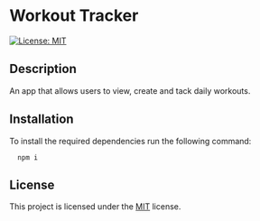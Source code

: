 # Workout Tracker

  [![License: MIT](https://img.shields.io/badge/License-MIT-yellow.svg)](https://opensource.org/licenses/MIT)

  ## Description
  An app that allows users to view, create and tack daily workouts.
  
  
  ## Installation
  To install the required dependencies run the following command:
  
      npm i
      

  
  ## License 
  This project is licensed under the [MIT](https://opensource.org/licenses/MIT) license.
  
